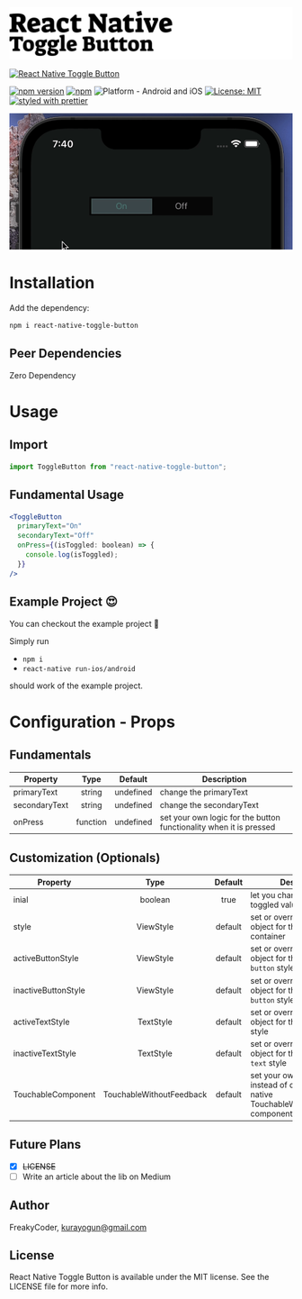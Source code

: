 <img alt="React Native Toggle Button" src="assets/logo.png" width="1050"/>

[![React Native Toggle Button](https://img.shields.io/badge/-Cool%20and%20easy%20to%20use%20react%20native%20toggle%20button-orange?style=for-the-badge)](https://github.com/WrathChaos/react-native-toggle-button)

[![npm version](https://img.shields.io/npm/v/react-native-toggle-button.svg?style=for-the-badge)](https://www.npmjs.com/package/react-native-toggle-button)
[![npm](https://img.shields.io/npm/dt/react-native-toggle-button.svg?style=for-the-badge)](https://www.npmjs.com/package/react-native-toggle-button)
![Platform - Android and iOS](https://img.shields.io/badge/platform-Android%20%7C%20iOS-blue.svg?style=for-the-badge)
[![License: MIT](https://img.shields.io/badge/License-MIT-green.svg?style=for-the-badge)](https://opensource.org/licenses/MIT)
[![styled with prettier](https://img.shields.io/badge/styled_with-prettier-ff69b4.svg?style=for-the-badge)](https://github.com/prettier/prettier)

<p align="center">
  <img alt="React Native Toggle Button"
        src="assets/Screenshots/react-native-toggle-button.gif" />
</p>

# Installation

Add the dependency:

```bash
npm i react-native-toggle-button
```

## Peer Dependencies

Zero Dependency

# Usage

## Import

```jsx
import ToggleButton from "react-native-toggle-button";
```

## Fundamental Usage

```jsx
<ToggleButton
  primaryText="On"
  secondaryText="Off"
  onPress={(isToggled: boolean) => {
    console.log(isToggled);
  }}
/>
```

## Example Project 😍

You can checkout the example project 🥰

Simply run

- `npm i`
- `react-native run-ios/android`

should work of the example project.

# Configuration - Props

## Fundamentals

| Property      |   Type   |  Default  | Description                                                        |
| ------------- | :------: | :-------: | ------------------------------------------------------------------ |
| primaryText   |  string  | undefined | change the primaryText                                             |
| secondaryText |  string  | undefined | change the secondaryText                                           |
| onPress       | function | undefined | set your own logic for the button functionality when it is pressed |

## Customization (Optionals)

| Property            |           Type           | Default | Description                                                                               |
| ------------------- | :----------------------: | :-----: | ----------------------------------------------------------------------------------------- |
| inial               |         boolean          |  true   | let you change the initial toggled value                                                  |
| style               |        ViewStyle         | default | set or override the style object for the main container                                   |
| activeButtonStyle   |        ViewStyle         | default | set or override the style object for the `active button` style                            |
| inactiveButtonStyle |        ViewStyle         | default | set or override the style object for the `inactive button` style                          |
| activeTextStyle     |        TextStyle         | default | set or override the style object for the `active text` style                              |
| inactiveTextStyle   |        TextStyle         | default | set or override the style object for the `inactive text` style                            |
| TouchableComponent  | TouchableWithoutFeedback | default | set your own component instead of default react-native TouchableWithoutFeedback component |

## Future Plans

- [x] ~~LICENSE~~
- [ ] Write an article about the lib on Medium

## Author

FreakyCoder, kurayogun@gmail.com

## License

React Native Toggle Button is available under the MIT license. See the LICENSE file for more info.
